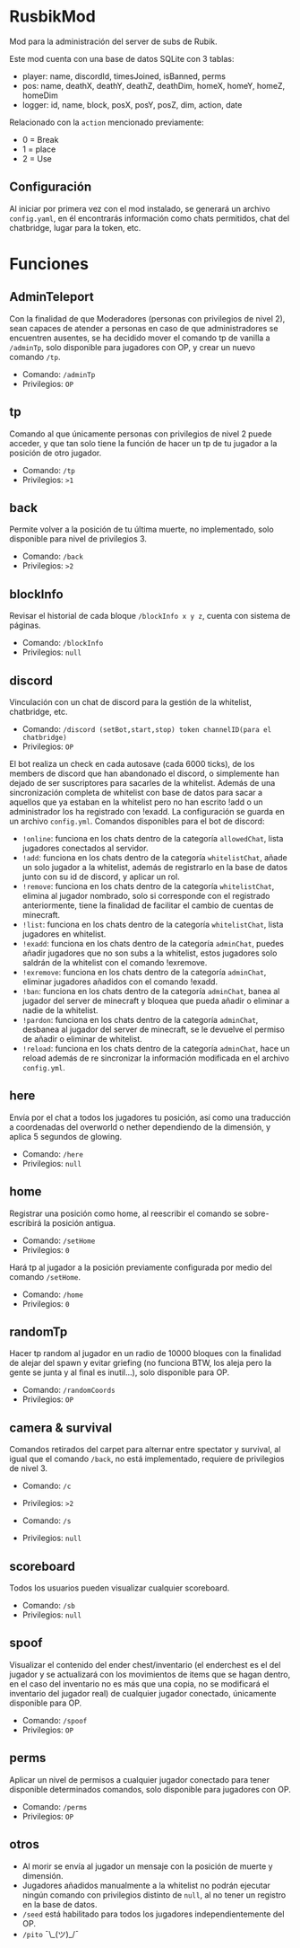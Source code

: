 # RusbikMod
Mod para la administración del server de subs de Rubik.

Este mod cuenta con una base de datos SQLite con 3 tablas:
* player: name, discordId, timesJoined, isBanned, perms
* pos: name, deathX, deathY, deathZ, deathDim, homeX, homeY, homeZ, homeDim
* logger: id, name, block, posX, posY, posZ, dim, action, date

Relacionado con la `action` mencionado previamente:
* 0 = Break
* 1 = place
* 2 = Use

## Configuración
Al iniciar por primera vez con el mod instalado, se generará un archivo `config.yaml`, en él encontrarás información como chats permitidos, chat del chatbridge, lugar para la token, etc.

# Funciones

## AdminTeleport
Con la finalidad de que Moderadores (personas con privilegios de nivel 2), sean capaces de atender a personas en caso de que administradores se encuentren ausentes, se ha decidido mover el comando tp de vanilla a `/adminTp`, solo disponible para jugadores con OP, y crear un nuevo comando `/tp`.
* Comando: `/adminTp`
* Privilegios: `OP`

## tp
Comando al que únicamente personas con privilegios de nivel 2 puede acceder, y que tan solo tiene la función de hacer un tp de tu jugador a la posición de otro jugador.
* Comando: `/tp`
* Privilegios: `>1`

## back
Permite volver a la posición de tu última muerte, no implementado, solo disponible para nivel de privilegios 3.
* Comando: `/back`
* Privilegios: `>2`

## blockInfo
Revisar el historial de cada bloque `/blockInfo x y z`, cuenta con sistema de páginas.
* Comando: `/blockInfo`
* Privilegios: `null`

## discord
Vinculación con un chat de discord para la gestión de la whitelist, chatbridge, etc.
* Comando: `/discord (setBot,start,stop) token channelID(para el chatbridge)`
* Privilegios: `OP`

El bot realiza un check en cada autosave (cada 6000 ticks), de los members de discord que han abandonado el discord, o simplemente han dejado de ser suscriptores para sacarles de la whitelist.
Además de una sincronización completa de whitelist con base de datos para sacar a aquellos que ya estaban en la whitelist pero no han escrito !add o un administrador los ha registrado con !exadd.
La configuración se guarda en un archivo `config.yml`.
Comandos disponibles para el bot de discord:
* `!online`: funciona en los chats dentro de la categoría `allowedChat`, lista jugadores conectados al servidor.
* `!add`: funciona en los chats dentro de la categoría `whitelistChat`, añade un solo jugador a la whitelist, además de registrarlo en la base de datos junto con su id de discord, y aplicar un rol.
* `!remove`: funciona en los chats dentro de la categoría `whitelistChat`, elimina al jugador nombrado, solo si corresponde con el registrado anteriormente, tiene la finalidad de facilitar el cambio de cuentas de minecraft.
* `!list`: funciona en los chats dentro de la categoría `whitelistChat`, lista jugadores en whitelist.
* `!exadd`: funciona en los chats dentro de la categoría `adminChat`, puedes añadir jugadores que no son subs a la whitelist, estos jugadores solo saldrán de la whitelist con el comando !exremove.
* `!exremove`: funciona en los chats dentro de la categoría `adminChat`, eliminar jugadores añadidos con el comando !exadd.
* `!ban`: funciona en los chats dentro de la categoría `adminChat`, banea al jugador del server de minecraft y bloquea que pueda añadir o eliminar a nadie de la whitelist.
* `!pardon`: funciona en los chats dentro de la categoría `adminChat`, desbanea al jugador del server de minecraft, se le devuelve el permiso de añadir o eliminar de whitelist.
* `!reload`: funciona en los chats dentro de la categoría `adminChat`, hace un reload además de re sincronizar la información modificada en el archivo `config.yml`.

## here
Envía por el chat a todos los jugadores tu posición, así como una traducción a coordenadas del overworld o nether dependiendo de la dimensión, y aplica 5 segundos de glowing.
* Comando: `/here`
* Privilegios: `null`

## home
Registrar una posición como home, al reescribir el comando se sobre-escribirá la posición antigua.
* Comando: `/setHome`
* Privilegios: `0`

Hará tp al jugador a la posición previamente configurada por medio del comando `/setHome`.
* Comando: `/home`
* Privilegios: `0`

## randomTp
Hacer tp random al jugador en un radio de 10000 bloques con la finalidad de alejar del spawn y evitar griefing (no funciona BTW, los aleja pero la gente se junta y al final es inutil...), solo disponible para OP.
* Comando: `/randomCoords`
* Privilegios: `OP`

## camera & survival
Comandos retirados del carpet para alternar entre spectator y survival, al igual que el comando `/back`, no está implementado, requiere de privilegios de nivel 3.
* Comando: `/c`
* Privilegios: `>2`

* Comando: `/s`
* Privilegios: `null`

## scoreboard
Todos los usuarios pueden visualizar cualquier scoreboard.
* Comando: `/sb`
* Privilegios: `null`

## spoof
Visualizar el contenido del ender chest/inventario (el enderchest es el del jugador y se actualizará con los movimientos de items que se hagan dentro, en el caso del inventario no es más que una copia, no se modificará el inventario del jugador real) de cualquier jugador conectado, únicamente disponible para OP.
* Comando: `/spoof`
* Privilegios: `OP`

## perms
Aplicar un nivel de permisos a cualquier jugador conectado para tener disponible determinados comandos, solo disponible para jugadores con OP.
* Comando: `/perms`
* Privilegios: `OP`

## otros
* Al morir se envía al jugador un mensaje con la posición de muerte y dimensión.
* Jugadores añadidos manualmente a la whitelist no podrán ejecutar ningún comando con privilegios distinto de `null`, al no tener un registro en la base de datos.
* `/seed` está habilitado para todos los jugadores independientemente del OP.
* `/pito` ¯\\\_(ツ)_/¯
